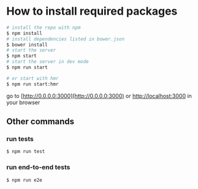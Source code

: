 # How to install required packages
```bash
# install the repo with npm
$ npm install
# install dependencies listed in bower.json
$ bower install
# start the server
$ npm start
# start the server in dev mode 
$ npm run start

# or start with hmr
$ npm run start:hmr
```
go to [http://0.0.0.0:3000](http://0.0.0.0:3000) or [http://localhost:3000](http://localhost:3000) in your browser

## Other commands

### run tests
```bash
$ npm run test
```

### run end-to-end tests
```bash
$ npm run e2e
```
